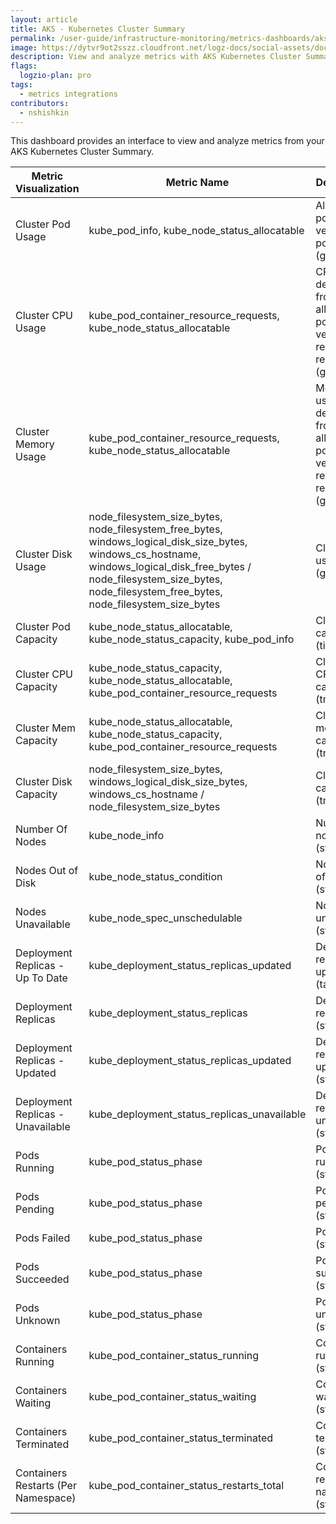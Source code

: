```yaml
---
layout: article
title: AKS - Kubernetes Cluster Summary
permalink: /user-guide/infrastructure-monitoring/metrics-dashboards/aks-kubernetes-cluster-summary.html 
image: https://dytvr9ot2sszz.cloudfront.net/logz-docs/social-assets/docs-social.jpg
description: View and analyze metrics with AKS Kubernetes Cluster Summary
flags:
  logzio-plan: pro
tags:
  - metrics integrations
contributors:
  - nshishkin
---
```


This dashboard provides an interface to view and analyze metrics from your AKS Kubernetes Cluster Summary.

| Metric Visualization  | Metric Name          | Description              |
| ---------- | -------------------------------------- | ---------------------------------- |
| Cluster Pod Usage                   | kube_pod_info, kube_node_status_allocatable       | Allocatable pods versus all pods (gauge)    |
| Cluster CPU Usage                   | kube_pod_container_resource_requests, kube_node_status_allocatable   | CPU usage derived from allocatable pods versus all resource requests (gauge)   |
| Cluster Memory Usage                | kube_pod_container_resource_requests, kube_node_status_allocatable                                                                                                                                                                 | Memory usage derived from allocatable pods versus all resource requests (gauge)|
| Cluster Disk Usage                  | node_filesystem_size_bytes, node_filesystem_free_bytes, windows_logical_disk_size_bytes, windows_cs_hostname, windows_logical_disk_free_bytes / node_filesystem_size_bytes, node_filesystem_free_bytes, node_filesystem_size_bytes | Cluster disk usage (gauge)                                                      |
| Cluster Pod Capacity                | kube_node_status_allocatable, kube_node_status_capacity, kube_pod_info                                        | Cluster pod capacity (timeseries)            |
| Cluster CPU Capacity                | kube_node_status_capacity, kube_node_status_allocatable, kube_pod_container_resource_requests                                                                                                                                      | Cluster CPU capacity (tmeseries)                                                   |
| Cluster Mem Capacity                | kube_node_status_allocatable, kube_node_status_capacity, kube_pod_container_resource_requests                                                                                                                                      | Cluster memory capacity (tmeseries)                                                |
| Cluster Disk Capacity               | node_filesystem_size_bytes, windows_logical_disk_size_bytes, windows_cs_hostname / node_filesystem_size_bytes       | Cluster disk capacity (tmeseries)                                                  |
| Number Of Nodes                     | kube_node_info                                                                                                      | Number of nodes (stats)                                                        |
| Nodes Out of Disk                   | kube_node_status_condition              | Nodes out of disk (stats)                                                      |
| Nodes Unavailable                   | kube_node_spec_unschedulable                                                                         | Nodes unavailable (stats)                                                      |
| Deployment Replicas - Up To Date    | kube_deployment_status_replicas_updated                                                                                                                                                                                            | Deployment replicas - up to date (table)                                        |
| Deployment Replicas                 | kube_deployment_status_replicas                                                                                                                                                                                                    | Deployment replicas (stats)                                                    |
| Deployment Replicas - Updated       | kube_deployment_status_replicas_updated                                                                                                                                                                                            | Deployment replicas - updated (stats)                                          |
| Deployment Replicas - Unavailable   | kube_deployment_status_replicas_unavailable                                                                                                                                                                                        | Deployment replicas - unavailable (stats)                                      |
| Pods Running                        | kube_pod_status_phase                                                                                                                                                                                                              | Pods running (stats)                                                           |
| Pods Pending                        | kube_pod_status_phase                                                                                                                                                                                                              | Pods pending (stats)                                                           |
| Pods Failed                         | kube_pod_status_phase                                                                                                                                                                                                              | Pods failed (stats)                                                             |
| Pods Succeeded                      | kube_pod_status_phase                                                                                                                                                                                                              | Pods succeeded (stats)                                                          |
| Pods Unknown                        | kube_pod_status_phase                                                                                                                                                                                                              | Pods unknown (stats)                                                           |
| Containers Running                  | kube_pod_container_status_running                                                                                                                                                                                                  | Containers running (stats)                                                     |
| Containers Waiting                  | kube_pod_container_status_waiting                                                                                                                                                                                                  | Containers waiting (stats)                                                      |
| Containers Terminated               | kube_pod_container_status_terminated                                                                                                                                                                                               | Containers terminated (stats)                                                   |
| Containers Restarts (Per Namespace) | kube_pod_container_status_restarts_total                                                                                                                                                                                           | Containers restarts per namespace (stats)                                      |
